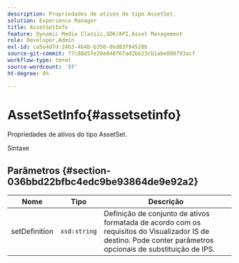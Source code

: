 ```yaml
---
description: Propriedades de ativos do tipo AssetSet.
solution: Experience Manager
title: AssetSetInfo
feature: Dynamic Media Classic,SDK/API,Asset Management
role: Developer,Admin
exl-id: ca5e4d7d-24b3-4b4b-b350-ded83f94528b
source-git-commit: 77c88d5fe20e048f6fad2bb23cb1abe090793acf
workflow-type: tm+mt
source-wordcount: '37'
ht-degree: 0%

---
```


# AssetSetInfo{#assetsetinfo}

Propriedades de ativos do tipo AssetSet.

Sintaxe

## Parâmetros {#section-036bbd22bfbc4edc9be93864de9e92a2}

| Nome | Tipo | Descrição |
|---|---|---|
| setDefinition | `xsd:string` | Definição de conjunto de ativos formatada de acordo com os requisitos do Visualizador IS de destino. Pode conter parâmetros opcionais de substituição de IPS. |
